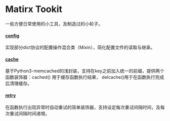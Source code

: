 # Matirx Tookit
一些方便日常使用的小工具，及制造过的小轮子。

#### [config](https://github.com/blackmatrix7/matirx-tookit/blob/master/config.py)

实现部分dict协议的配置操作混合类（Mixin），简化配置文件的读取与继承。

#### [cache](https://github.com/blackmatrix7/matirx-tookit/blob/master/cache/cache.py)

基于Python3-memcached的浅封装，支持在key之前加入统一的前缀，提供两个函数装饰器：cached() 用于缓存函数执行结果， delcache()用于在函数执行完成后清理缓存。

#### **[retry](https://github.com/blackmatrix7/matirx-tookit/blob/master/decorator/retry.py)**

在函数执行出现异常时自动重试的简单装饰器，支持设定每次重试间隔时间，及每次重试间隔时间递增。